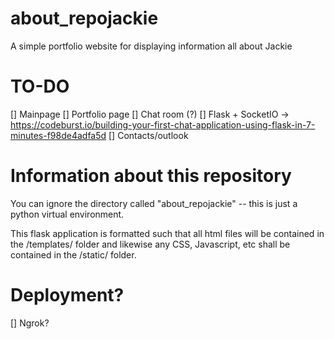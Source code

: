 # about_repojackie
A simple portfolio website for displaying information all about Jackie

# TO-DO
[] Mainpage
[] Portfolio page
[] Chat room (?)
	[] Flask + SocketIO -> https://codeburst.io/building-your-first-chat-application-using-flask-in-7-minutes-f98de4adfa5d
[] Contacts/outlook


# Information about this repository
You can ignore the directory called "about_repojackie" -- this is just a python virtual environment. 

This flask application is formatted such that all html files will be contained in the /templates/ folder and likewise any CSS, Javascript, etc shall be contained in the /static/ folder. 

# Deployment? 
[] Ngrok?


